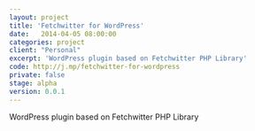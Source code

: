 ```yaml
---
layout: project
title: 'Fetchwitter for WordPress'
date:   2014-04-05 08:00:00
categories: project
client: "Personal"
excerpt: 'WordPress plugin based on Fetchwitter PHP Library'
code: http://j.mp/fetchwitter-for-wordpress
private: false
stage: alpha
version: 0.0.1
---
```


WordPress plugin based on Fetchwitter PHP Library
